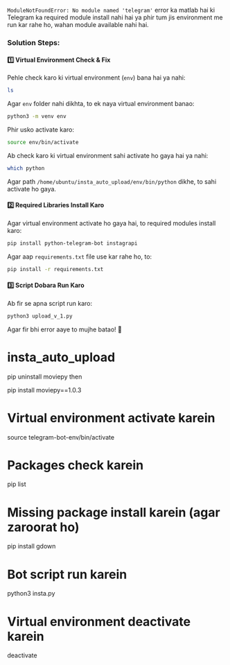 `ModuleNotFoundError: No module named 'telegram'` error ka matlab hai ki Telegram ka required module install nahi hai ya phir tum jis environment me run kar rahe ho, wahan module available nahi hai.  

### **Solution Steps:**

#### **1️⃣ Virtual Environment Check & Fix**
Pehle check karo ki virtual environment (`env`) bana hai ya nahi:
```bash
ls
```
Agar `env` folder nahi dikhta, to ek naya virtual environment banao:
```bash
python3 -m venv env
```
Phir usko activate karo:
```bash
source env/bin/activate
```
Ab check karo ki virtual environment sahi activate ho gaya hai ya nahi:
```bash
which python
```
Agar path `/home/ubuntu/insta_auto_upload/env/bin/python` dikhe, to sahi activate ho gaya.

#### **2️⃣ Required Libraries Install Karo**
Agar virtual environment activate ho gaya hai, to required modules install karo:
```bash
pip install python-telegram-bot instagrapi
```
Agar aap `requirements.txt` file use kar rahe ho, to:
```bash
pip install -r requirements.txt
```

#### **3️⃣ Script Dobara Run Karo**
Ab fir se apna script run karo:
```bash
python3 upload_v_1.py
```

Agar fir bhi error aaye to mujhe batao! 🚀

# insta_auto_upload


pip uninstall moviepy
then

pip install moviepy==1.0.3


# Virtual environment activate karein
source telegram-bot-env/bin/activate

# Packages check karein
pip list

# Missing package install karein (agar zaroorat ho)
pip install gdown

# Bot script run karein
python3 insta.py

# Virtual environment deactivate karein
deactivate
